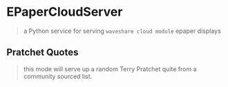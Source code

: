 # EPaperCloudServer
 > a Python service for serving `waveshare cloud module` epaper displays

## Pratchet Quotes
 > this mode will serve up a random Terry Pratchet quite from a community sourced list.
 
